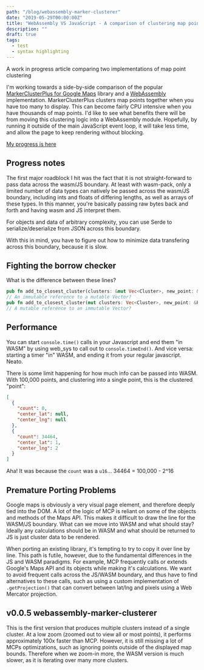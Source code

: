 ```yaml
---
path: "/blog/webassembly-marker-clusterer"
date: "2019-05-29T00:00:00Z"
title: "WebAssembly VS JavaScript - A comparison of clustering map points."
description: ""
draft: true
tags:
  - test
  - syntax highlighting
---
```


A work in progress article comparing two implementations of map point clustering <!-- end -->

I'm working towards a side-by-side comparison of the popular [MarkerClusterPlus for Google Maps](https://github.com/googlemaps/v3-utility-library/tree/master/markerclustererplus) library and a [WebAssembly](https://developer.mozilla.org/en-US/docs/WebAssembly) implementation. MarkerClusterPlus clusters map points together when you have too many to display. This can become fairly CPU intensive when you have thousands of map points. I'd like to see what benefits there will be from moving this clustering logic into a WebAssembly module. Hopefully, by running it outside of the main JavaScript event loop, it will take less time, and allow the page to keep rendering without blocking.

[My progress is here](/lab/webassembly-marker-clusterer) 

## Progress notes

The first major roadblock I hit was the fact that it is not straight-forward to pass data across the wasm/JS boundary. At least with wasm-pack, only a limited number of data types can natively be passed across the wasm/JS boundary, including ints and floats of differing lengths, as well as arrays of these types. In this manner, you're basically passing raw bytes back and forth and having wasm and JS interpret them.

For objects and data of arbitrary complexity, you can use Serde to serialize/deserialize from JSON across this boundary.

With this in mind, you have to figure out how to minimize data transfering across this boundary, because it is slow. 


## Fighting the borrow checker

What is the difference between these lines?
```rust
pub fn add_to_closest_cluster(clusters: &mut Vec<Cluster>, new_point: &Point) {}
// An immutable reference to a mutable Vector?
pub fn add_to_closest_cluster(mut clusters: Vec<Cluster>, new_point: &Point) {}
// A mutable reference to an immutable Vector?
```

## Performance

You can start `console.time()` calls in your Javascript and end them "in WASM" by using web_sys to call out to `console.timeEnd()`. And vice versa: starting a timer "in" WASM, and ending it from your regular javascript. Neato.

There is some limit happening for how much info can be passed into WASM. With 100,000 points, and clustering into a single point, this is the clustered "point":
```json
[
  {
    "count": 0,
    "center_lat": null,
    "center_lng": null
  },
  {
    "count": 34464,
    "center_lat": 1,
    "center_lng": 2
  }
]
```
Aha! It was because the `count` was a `u16`... 34464 = 100,000 - 2^16

## Premature Porting Problems

Google maps is obviously a very visual page element, and therefore deeply tied into the DOM. A lot of the logic of MCP is reliant on some of the objects and methods of the Maps API. This makes it difficult to draw the line for the WASM/JS boundary. What can we move into WASM and what should stay? Ideally any calculations should be in WASM and what should be returned to JS is just cluster data to be rendered.

When porting an existing library, it's tempting to try to copy it over line by line. This path is futile, however, due to the fundamental differences in the JS and WASM paradigms. For example, MCP frequently calls or extends Google's Maps API and its objects while making it's calculations. We want to avoid frequent calls across the JS/WASM boundary, and thus have to find alternatives to these calls, such as using a custom implementation of `.getProjection()` that can convert between lat/lng and pixels using a Web Mercator projection.

## v0.0.5 webassembly-marker-clusterer

This is the first version that produces multiple clusters instead of a single cluster. At a low zoom (zoomed out to view all or most points), it performs approximately 100x faster than MCP. However, it is still missing a lot of MCPs optimizations, such as ignoring points outside of the displayed map bounds. Therefore when we zoom-in more, the WASM version is much slower, as it is iterating over many more clusters.